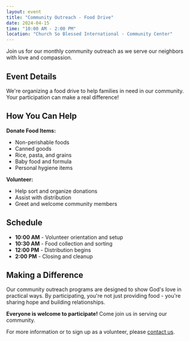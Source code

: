 ```yaml
---
layout: event
title: "Community Outreach - Food Drive"
date: 2024-04-15
time: "10:00 AM - 2:00 PM"
location: "Church So Blessed International - Community Center"
---
```


Join us for our monthly community outreach as we serve our neighbors with love and compassion.

## Event Details

We're organizing a food drive to help families in need in our community. Your participation can make a real difference!

## How You Can Help

**Donate Food Items:**
- Non-perishable foods
- Canned goods
- Rice, pasta, and grains
- Baby food and formula
- Personal hygiene items

**Volunteer:**
- Help sort and organize donations
- Assist with distribution
- Greet and welcome community members

## Schedule

- **10:00 AM** - Volunteer orientation and setup
- **10:30 AM** - Food collection and sorting
- **12:00 PM** - Distribution begins
- **2:00 PM** - Closing and cleanup

## Making a Difference

Our community outreach programs are designed to show God's love in practical ways. By participating, you're not just providing food - you're sharing hope and building relationships.

**Everyone is welcome to participate!** Come join us in serving our community.

For more information or to sign up as a volunteer, please [contact us](/contact).

